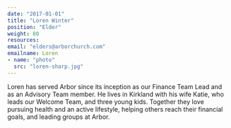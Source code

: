 ```yaml
---
date: "2017-01-01"
title: "Loren Winter"
position: "Elder"
weight: 80
resources:
email: "elders@arborchurch.com"
emailname: Loren
- name: "photo"
  src: "loren-sharp.jpg"
---
```


Loren has served Arbor since its inception as our Finance Team Lead and as an Advisory Team member. He lives in Kirkland with his wife Katie, who leads our Welcome Team, and three young kids. Together they love pursuing health and an active lifestyle, helping others reach their financial goals, and leading groups at Arbor. 

